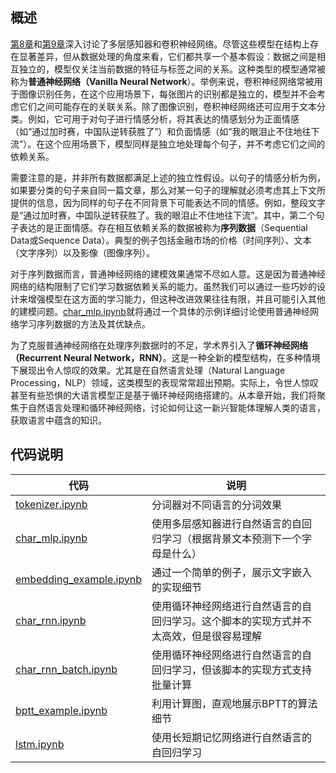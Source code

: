 ## 概述

[第8章](../ch08_mlp)和[第9章](ch09_cnn)深入讨论了多层感知器和卷积神经网络。尽管这些模型在结构上存在显著差异，但从数据处理的角度来看，它们都共享一个基本假设：数据之间是相互独立的，模型仅关注当前数据的特征与标签之间的关系。这种类型的模型通常被称为**普通神经网络（Vanilla Neural Network**）。举例来说，卷积神经网络常被用于图像识别任务，在这个应用场景下，每张图片的识别都是独立的，模型并不会考虑它们之间可能存在的关联关系。除了图像识别，卷积神经网络还可应用于文本分类。例如，它可用于对句子进行情感分析，将其表达的情感划分为正面情感（如“通过加时赛，中国队逆转获胜了”）和负面情感（如“我的眼泪止不住地往下流”）。在这个应用场景下，模型同样是独立地处理每个句子，并不考虑它们之间的依赖关系。

需要注意的是，并非所有数据都满足上述的独立性假设。以句子的情感分析为例，如果要分类的句子来自同一篇文章，那么对某一句子的理解就必须考虑其上下文所提供的信息，因为同样的句子在不同背景下可能表达不同的情感。例如，整段文字是“通过加时赛，中国队逆转获胜了。我的眼泪止不住地往下流”。其中，第二个句子表达的是正面情感。存在相互依赖关系的数据被称为**序列数据**（Sequential Data或Sequence Data）。典型的例子包括金融市场的价格（时间序列）、文本（文字序列）以及影像（图像序列）。

对于序列数据而言，普通神经网络的建模效果通常不尽如人意。这是因为普通神经网络的结构限制了它们学习数据依赖关系的能力。虽然我们可以通过一些巧妙的设计来增强模型在这方面的学习能力，但这种改进效果往往有限，并且可能引入其他的建模问题。[char_mlp.ipynb](char_mlp.ipynb)就将通过一个具体的示例详细讨论使用普通神经网络学习序列数据的方法及其优缺点。

为了克服普通神经网络在处理序列数据时的不足，学术界引入了**循环神经网络（Recurrent Neural Network，RNN）**。这是一种全新的模型结构，在多种情境下展现出令人惊叹的效果。尤其是在自然语言处理（Natural Language Processing，NLP）领域，这类模型的表现常常超出预期。实际上，令世人惊叹甚至有些恐惧的大语言模型正是基于循环神经网络搭建的。从本章开始，我们将聚焦于自然语言处理和循环神经网络，讨论如何让这一新兴智能体理解人类的语言，获取语言中蕴含的知识。


## 代码说明

|代码|说明|
|---|---|
|[tokenizer.ipynb](tokenizer.ipynb)| 分词器对不同语言的分词效果 |
|[char_mlp.ipynb](char_mlp.ipynb)| 使用多层感知器进行自然语言的自回归学习（根据背景文本预测下一个字母是什么） |
|[embedding_example.ipynb](embedding_example.ipynb)| 通过一个简单的例子，展示文字嵌入的实现细节 |
|[char\_rnn.ipynb](char_rnn.ipynb)| 使用循环神经网络进行自然语言的自回归学习。这个脚本的实现方式并不太高效，但是很容易理解 |
|[char\_rnn_batch.ipynb](char_rnn_batch.ipynb)| 使用循环神经网络进行自然语言的自回归学习，但该脚本的实现方式支持批量计算 |
|[bptt_example.ipynb](bptt_example.ipynb)| 利用计算图，直观地展示BPTT的算法细节 |
|[lstm.ipynb](lstm.ipynb)| 使用长短期记忆网络进行自然语言的自回归学习 |